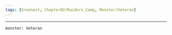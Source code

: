 ```yaml
---
tags: [Greenest, Chapter02/Raiders_Camp, Monster/Veteran]
---
```


---
```statblock
monster: Veteran
```